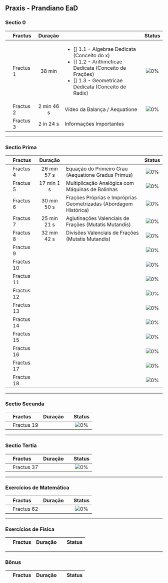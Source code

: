 ## Praxis - Prandiano EaD

### Sectio 0

|  | Fractus | Duração |  | Status |
|:---:|:---|:---:|:---|:---:|
|  | Fractus 1 | 38 min | <ul><li>[] 1.1 - Algebrae Dedicata (Conceito do x)</li><li>[] 1.2 - Arithmeticae Dedicata (Conceito de Frações)</li><li>[] 1.3 - Geometricae Dedicata (Conceito de Radix)</li></ul> | ![0%](https://progress-bar.dev/0) |
|  | Fractus 2 | 2 min 46 s | Vídeo da Balança / Aequatione | ![0%](https://progress-bar.dev/0) |
|  | Fractus 3 | 2 in 24 s | Informações Importantes |

---

### Sectio Prima
|  | Fractus | Duração |  | Status |
|:---:|:---|:---:|:---|:---:|
|  | Fractus 4 | 26 min 57 s | Equação do Primeiro Grau (Aequatione Gradus Primus) | ![0%](https://progress-bar.dev/0) |
|  | Fractus 5 | 17 min 1 s | Multiplicação Analógica com Máquinas de Bolinhas | ![0%](https://progress-bar.dev/0) |
|  | Fractus 6 | 30 min 50 s | Frações Próprias e Impróprias Geometrizadas (Abordagem Histórica) | ![0%](https://progress-bar.dev/0) |
|  | Fractus 7 | 25 min 21 s | Aglutinações Valenciais de Frações (Mutatis Mutandis) | ![0%](https://progress-bar.dev/0) |
|  | Fractus 8 | 32 min 42 s | Divisões Valenciais de Frações (Mutatis Mutandis) | ![0%](https://progress-bar.dev/0) |
|  | Fractus 9 |  |  | ![0%](https://progress-bar.dev/0) |
|  | Fractus 10 |  |  | ![0%](https://progress-bar.dev/0) |
|  | Fractus 11 |  |  | ![0%](https://progress-bar.dev/0) |
|  | Fractus 12 |  |  | ![0%](https://progress-bar.dev/0) |
|  | Fractus 13 | |  | ![0%](https://progress-bar.dev/0) |
|  | Fractus 14 |  |  | ![0%](https://progress-bar.dev/0) |
|  | Fractus 15 |  |  | ![0%](https://progress-bar.dev/0) |
|  | Fractus 16 |  |  | ![0%](https://progress-bar.dev/0) |
|  | Fractus 17 |  |  | ![0%](https://progress-bar.dev/0) |
|  | Fractus 18 |  |  | ![0%](https://progress-bar.dev/0) |

---


### Sectio Secunda

|  | Fractus | Duração |  | Status |
|:---:|:---|:---:|:---|:---:|
|  | Fractus 19 |  |  | ![0%](https://progress-bar.dev/0) |


<!-- |  | Fractus 36 |  |  | ![0%](https://progress-bar.dev/0) | -->

---


### Sectio Tertia

|  | Fractus | Duração |  | Status |
|:---:|:---|:---:|:---|:---:|
|  | Fractus 37 |  |  | ![0%](https://progress-bar.dev/0) |

<!-- |  | Fractus 61 |  |  | ![0%](https://progress-bar.dev/0) | -->

---


### Exercícios de Matemática

|  | Fractus | Duração |  | Status |
|:---:|:---|:---:|:---|:---:|
|  | Fractus 62 |  |  | ![0%](https://progress-bar.dev/0) |

---


### Exercícios de Física

|  | Fractus | Duração |  | Status |
|:---:|:---|:---:|:---|:---:|

---


### Bônus

|  | Fractus | Duração |  | Status |
|:---:|:---|:---:|:---|:---:|